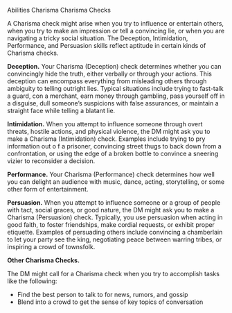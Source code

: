 Abilities
Charisma
Charisma Checks
        <p>
          A Charisma check might arise when you try to influence or entertain others, when you try to make an impression or tell a convincing lie, or when you are navigating a tricky social situation. The Deception, Intimidation, Performance, and Persuasion skills reflect aptitude in certain kinds of Charisma checks.
        </p>
        <p>
          <strong>Deception.</strong> Your Charisma (Deception) check determines whether you can convincingly hide the truth, either verbally or through your actions. This deception can encompass everything from misleading others through ambiguity to telling outright lies. Typical situations include trying to fast-talk a guard, con a merchant, earn money through gambling, pass yourself off in a disguise, dull someone’s suspicions with false assurances, or maintain a straight face while telling a blatant lie.
        </p>
        <p>
          <strong>Intimidation.</strong> When you attempt to influence someone through overt threats, hostile actions, and physical violence, the DM might ask you to make a Charisma (Intimidation) check. Examples include trying to pry information out o f a prisoner, convincing street thugs to back down from a confrontation, or using the edge of a broken bottle to convince a sneering vizier to reconsider a decision.
        </p>
        <p>
          <strong>Performance.</strong> Your Charisma (Performance) check determines how well you can delight an audience with music, dance, acting, storytelling, or some other form of entertainment.
        </p>
        <p>
          <strong>Persuasion.</strong> When you attempt to influence someone or a group of people with tact, social graces, or good nature, the DM might ask you to make a Charisma (Persuasion) check. Typically, you use persuasion when acting in good faith, to foster friendships, make cordial requests, or exhibit proper etiquette. Examples of persuading others include convincing a chamberlain to let your party see the king, negotiating peace between warring tribes, or inspiring a crowd of townsfolk.
        </p>
        <p>
          <strong>Other Charisma Checks.</strong>
        </p>
        <p>
          The DM might call for a Charisma check when you try to accomplish tasks like the following:
        </p>
        <ul>
          <li>Find the best person to talk to for news, rumors, and gossip</li>
          <li>Blend into a crowd to get the sense of key topics of conversation</li>
        </ul>